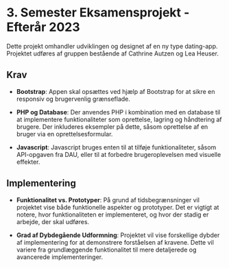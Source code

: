 # 3. Semester Eksamensprojekt - Efterår 2023

Dette projekt omhandler udviklingen og designet af en ny type dating-app. Projektet udføres af gruppen bestående af Cathrine Autzen og Lea Heuser.

## Krav

- **Bootstrap**: Appen skal opsættes ved hjælp af Bootstrap for at sikre en responsiv og brugervenlig grænseflade.

- **PHP og Database**: Der anvendes PHP i kombination med en database til at implementere funktionaliteter som oprettelse, lagring og håndtering af brugere. Der inkluderes eksempler på dette, såsom oprettelse af en bruger via en oprettelsesformular.

- **Javascript**: Javascript bruges enten til at tilføje funktionaliteter, såsom API-opgaven fra DAU, eller til at forbedre brugeroplevelsen med visuelle effekter.

## Implementering

- **Funktionalitet vs. Prototyper**: På grund af tidsbegrænsninger vil projektet vise både funktionelle aspekter og prototyper. Det er vigtigt at notere, hvor funktionaliteten er implementeret, og hvor der stadig er arbejde, der skal udføres.

- **Grad af Dybdegående Udformning**: Projektet vil vise forskellige dybder af implementering for at demonstrere forståelsen af kravene. Dette vil variere fra grundlæggende funktionalitet til mere detaljerede og avancerede implementeringer.
